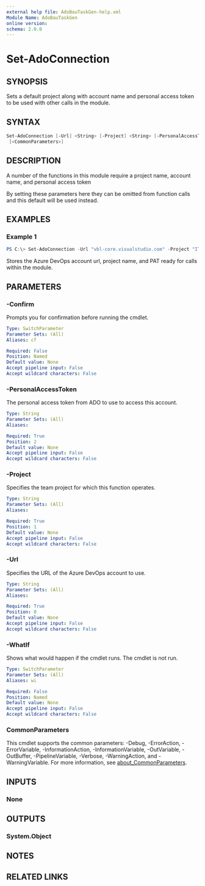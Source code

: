 ```yaml
---
external help file: AdoBauTaskGen-help.xml
Module Name: AdoBauTaskGen
online version:
schema: 2.0.0
---
```


# Set-AdoConnection

## SYNOPSIS
Sets a default project along with account name and personal access token to be used with other calls in the module.

## SYNTAX

```powershell
Set-AdoConnection [-Url] <String> [-Project] <String> [-PersonalAccessToken] <String> [-WhatIf] [-Confirm]
 [<CommonParameters>]
```

## DESCRIPTION
A number of the functions in this module require a project name, account name, and personal access token

By setting these parameters here they can be omitted from function calls and this default will be used instead.

## EXAMPLES

### Example 1
```powershell
PS C:\> Set-AdoConnection -Url "vbl-core.visualstudio.com" -Project "IT-Operations" -PersonalAccessToken YOUR_PERSONAL_ACCESS_TOKEN
```

Stores the Azure DevOps account url, project name, and PAT ready for calls within the module.

## PARAMETERS

### -Confirm
Prompts you for confirmation before running the cmdlet.

```yaml
Type: SwitchParameter
Parameter Sets: (All)
Aliases: cf

Required: False
Position: Named
Default value: None
Accept pipeline input: False
Accept wildcard characters: False
```

### -PersonalAccessToken
The personal access token from ADO to use to access this account.

```yaml
Type: String
Parameter Sets: (All)
Aliases:

Required: True
Position: 2
Default value: None
Accept pipeline input: False
Accept wildcard characters: False
```

### -Project
Specifies the team project for which this function operates.

```yaml
Type: String
Parameter Sets: (All)
Aliases:

Required: True
Position: 1
Default value: None
Accept pipeline input: False
Accept wildcard characters: False
```

### -Url
Specifies the URL of the Azure DevOps account to use.

```yaml
Type: String
Parameter Sets: (All)
Aliases:

Required: True
Position: 0
Default value: None
Accept pipeline input: False
Accept wildcard characters: False
```

### -WhatIf
Shows what would happen if the cmdlet runs.
The cmdlet is not run.

```yaml
Type: SwitchParameter
Parameter Sets: (All)
Aliases: wi

Required: False
Position: Named
Default value: None
Accept pipeline input: False
Accept wildcard characters: False
```

### CommonParameters
This cmdlet supports the common parameters: -Debug, -ErrorAction, -ErrorVariable, -InformationAction, -InformationVariable, -OutVariable, -OutBuffer, -PipelineVariable, -Verbose, -WarningAction, and -WarningVariable. For more information, see [about_CommonParameters](http://go.microsoft.com/fwlink/?LinkID=113216).

## INPUTS

### None

## OUTPUTS

### System.Object
## NOTES

## RELATED LINKS

